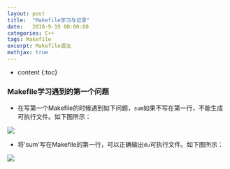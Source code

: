 ```yaml
---
layout: post
title:  "Makefile学习与记录"
date:   2018-9-19 00:00:00
categories: C++
tags: Makefile
excerpt: Makefile语法
mathjax: true
---
```

* content
{:toc}

### Makefile学习遇到的第一个问题

- 在写第一个Makefile的时候遇到如下问题，`sum`如果不写在第一行，不能生成可执行文件。如下图所示：<br/>

![](http://owlypioka.bkt.clouddn.com/makefile_1.png)


- 将'sum'写在Makefile的第一行，可以正确输出`du`可执行文件。如下图所示：<br/>

![](http://owlypioka.bkt.clouddn.com/makefile_2.png)



